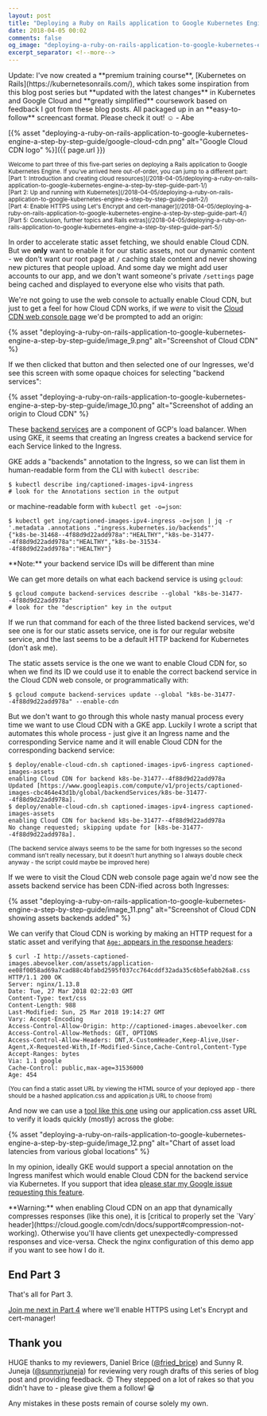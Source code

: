 ```yaml
---
layout: post
title: "Deploying a Ruby on Rails application to Google Kubernetes Engine: a step-by-step guide - Part 3: Cache static assets using Cloud CDN"
date: 2018-04-05 00:02
comments: false
og_image: "deploying-a-ruby-on-rails-application-to-google-kubernetes-engine-a-step-by-step-guide/google-cloud-cdn.png"
excerpt_separator: <!--more-->
---
```


<div class="alert alert-warning" markdown="1">
Update: I've now created a **premium training course**, [Kubernetes on Rails](https://kubernetesonrails.com/), which takes some inspiration from this
blog post series but **updated with the latest changes** in Kubernetes and
Google Cloud and **greatly simplified** coursework based on feedback I got
from these blog posts. All packaged up in an **easy-to-follow** screencast
format. Please check it out! ☺️ - Abe
</div>

[{% asset "deploying-a-ruby-on-rails-application-to-google-kubernetes-engine-a-step-by-step-guide/google-cloud-cdn.png" alt="Google Cloud CDN logo" %}]({{ page.url }})

<div class="alert alert-secondary" markdown="1">
<small>Welcome to part three of this five-part series on deploying a Rails application to Google Kubernetes Engine. If you've arrived here out-of-order, you can jump to a different part:</small><br />
<small>[Part 1: Introduction and creating cloud resources](/2018-04-05/deploying-a-ruby-on-rails-application-to-google-kubernetes-engine-a-step-by-step-guide-part-1/)</small><br />
<small>[Part 2: Up and running with Kubernetes](/2018-04-05/deploying-a-ruby-on-rails-application-to-google-kubernetes-engine-a-step-by-step-guide-part-2/)</small><br />
<small>[Part 4: Enable HTTPS using Let's Encrypt and cert-manager](/2018-04-05/deploying-a-ruby-on-rails-application-to-google-kubernetes-engine-a-step-by-step-guide-part-4/)</small><br />
<small>[Part 5: Conclusion, further topics and Rails extras](/2018-04-05/deploying-a-ruby-on-rails-application-to-google-kubernetes-engine-a-step-by-step-guide-part-5/)</small>
</div>

In order to accelerate static asset fetching, we should enable Cloud CDN. But we **only** want to enable it for our static assets, not our dynamic content - we don't want our root page at `/` caching stale content and never showing new pictures that people upload. And some day we might add user accounts to our app, and we don't want someone's private `/settings` page being cached and displayed to everyone else who visits that path.

<!--more-->

We're not going to use the web console to actually enable Cloud CDN, but just to get a feel for how Cloud CDN works, if we *were* to visit the [Cloud CDN web console page](https://console.cloud.google.com/net-services/cdn/list) we'd be prompted to add an origin:

<div style="display: flex; align-items: center; justify-content: center;">
  {% asset "deploying-a-ruby-on-rails-application-to-google-kubernetes-engine-a-step-by-step-guide/image_9.png" alt="Screenshot of Cloud CDN" %}
</div>

If we then clicked that button and then selected one of our Ingresses, we'd see this screen with some opaque choices for selecting "backend services":

<div style="display: flex; align-items: center; justify-content: center;">
  {% asset "deploying-a-ruby-on-rails-application-to-google-kubernetes-engine-a-step-by-step-guide/image_10.png" alt="Screenshot of adding an origin to Cloud CDN" %}
</div>

These [backend services](https://cloud.google.com/compute/docs/load-balancing/http/backend-service) are a component of GCP's load balancer. When using GKE, it seems that creating an Ingress creates a backend service for each Service linked to the Ingress.

GKE adds a "backends" annotation to the Ingress, so we can list them in human-readable form from the CLI with `kubectl describe`:

```console
$ kubectl describe ing/captioned-images-ipv4-ingress
# look for the Annotations section in the output
```

or machine-readable form with `kubectl get -o=json`:

```console
$ kubectl get ing/captioned-images-ipv4-ingress -o=json | jq -r '.metadata .annotations ."ingress.kubernetes.io/backends"'
{"k8s-be-31468--4f88d9d22add978a":"HEALTHY","k8s-be-31477--4f88d9d22add978a":"HEALTHY","k8s-be-31534--4f88d9d22add978a":"HEALTHY"}
```

<div class="alert alert-info" markdown="1">
**Note:** your backend service IDs will be different than mine
</div>

We can get more details on what each backend service is using `gcloud`:

```console
$ gcloud compute backend-services describe --global "k8s-be-31477--4f88d9d22add978a"
# look for the "description" key in the output
```

If we run that command for each of the three listed backend services, we'd see one is for our static assets service, one is for our regular website service, and the last seems to be a default HTTP backend for Kubernetes (don't ask me).

The static assets service is the one we want to enable Cloud CDN for, so when we find its ID we could use it to enable the correct backend service in the Cloud CDN web console, or programmatically with:

```console
$ gcloud compute backend-services update --global "k8s-be-31477--4f88d9d22add978a" --enable-cdn
```

But we don't want to go through this whole nasty manual process every time we want to use Cloud CDN with a GKE app. Luckily I wrote a script that automates this whole process - just give it an Ingress name and the corresponding Service name and it will enable Cloud CDN for the corresponding backend service:

```console
$ deploy/enable-cloud-cdn.sh captioned-images-ipv6-ingress captioned-images-assets
enabling Cloud CDN for backend k8s-be-31477--4f88d9d22add978a
Updated [https://www.googleapis.com/compute/v1/projects/captioned-images-cbc464e43d1b/global/backendServices/k8s-be-31477--4f88d9d22add978a].
$ deploy/enable-cloud-cdn.sh captioned-images-ipv4-ingress captioned-images-assets
enabling Cloud CDN for backend k8s-be-31477--4f88d9d22add978a
No change requested; skipping update for [k8s-be-31477--4f88d9d22add978a].
```

<small>(The backend service always seems to be the same for both Ingresses so the second command isn't really necessary, but it doesn't hurt anything so I always double check anyway - the script could maybe be improved here)</small>

If we were to visit the Cloud CDN web console page again we'd now see the assets backend service has been CDN-ified across both Ingresses:

<div style="display: flex; align-items: center; justify-content: center;">
  {% asset "deploying-a-ruby-on-rails-application-to-google-kubernetes-engine-a-step-by-step-guide/image_11.png" alt="Screenshot of Cloud CDN showing assets backends added" %}
</div>

We can verify that Cloud CDN is working by making an HTTP request for a static asset and verifying that [`Age:` appears in the response headers](https://cloud.google.com/cdn/docs/support#top_of_page):

```console
$ curl -I http://assets-captioned-images.abevoelker.com/assets/application-ee08f0058ad69a7cad88c4bfabd2595f037cc764cddf32ada35c6b5efabb26a8.css
HTTP/1.1 200 OK
Server: nginx/1.13.8
Date: Tue, 27 Mar 2018 02:22:03 GMT
Content-Type: text/css
Content-Length: 988
Last-Modified: Sun, 25 Mar 2018 19:14:27 GMT
Vary: Accept-Encoding
Access-Control-Allow-Origin: http://captioned-images.abevoelker.com
Access-Control-Allow-Methods: GET, OPTIONS
Access-Control-Allow-Headers: DNT,X-CustomHeader,Keep-Alive,User-Agent,X-Requested-With,If-Modified-Since,Cache-Control,Content-Type
Accept-Ranges: bytes
Via: 1.1 google
Cache-Control: public,max-age=31536000
Age: 454
```

<small>(You can find a static asset URL by viewing the HTML source of your deployed app - there should be a hashed application.css and application.js URL to choose from)</small>

And now we can use a [tool like this one](https://latency.apex.sh) using our application.css asset URL to verify it loads quickly (mostly) across the globe:

<div style="display: flex; align-items: center; justify-content: center;">
  {% asset "deploying-a-ruby-on-rails-application-to-google-kubernetes-engine-a-step-by-step-guide/image_12.png" alt="Chart of asset load latencies from various global locations" %}
</div>

In my opinion, ideally GKE would support a special annotation on the Ingress manifest which would enable Cloud CDN for the backend service via Kubernetes. If you support that idea [please star my Google issue requesting this feature](https://issuetracker.google.com/issues/71536907).

<div class="alert alert-warning" markdown="1">
**Warning:** when enabling Cloud CDN on an app that dynamically compresses responses (like this one), it is [critical to properly set the `Vary` header](https://cloud.google.com/cdn/docs/support#compression-not-working). Otherwise you'll have clients get unexpectedly-compressed responses and vice-versa. Check the nginx configuration of this demo app if you want to see how I do it.
</div>

## End Part 3

That's all for Part 3.

[Join me next in Part 4](/2018-04-05/deploying-a-ruby-on-rails-application-to-google-kubernetes-engine-a-step-by-step-guide-part-4/) where we'll enable HTTPS using Let's Encrypt and cert-manager!

## Thank you

HUGE thanks to my reviewers, Daniel Brice ([@fried_brice](https://twitter.com/fried_brice)) and Sunny R. Juneja ([@sunnyrjuneja](https://twitter.com/sunnyrjuneja)) for reviewing very rough drafts of this series of blog post and providing feedback. 😍 They stepped on a lot of rakes so that you didn't have to - please give them a follow! 😀

Any mistakes in these posts remain of course solely my own.
